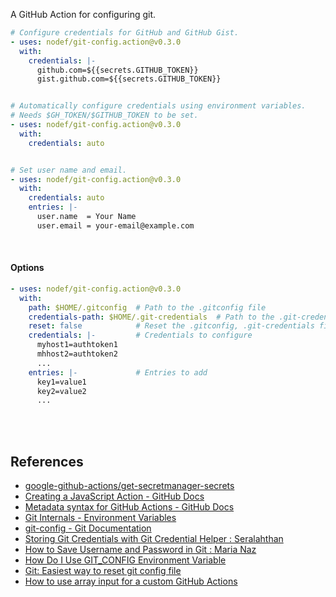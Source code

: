 A GitHub Action for configuring git.

```yaml
# Configure credentials for GitHub and GitHub Gist.
- uses: nodef/git-config.action@v0.3.0
  with:
    credentials: |-
      github.com=${{secrets.GITHUB_TOKEN}}
      gist.github.com=${{secrets.GITHUB_TOKEN}}


# Automatically configure credentials using environment variables.
# Needs $GH_TOKEN/$GITHUB_TOKEN to be set.
- uses: nodef/git-config.action@v0.3.0
  with:
    credentials: auto


# Set user name and email.
- uses: nodef/git-config.action@v0.3.0
  with:
    credentials: auto
    entries: |-
      user.name  = Your Name
      user.email = your-email@example.com
```

<br>


#### Options

```yaml
- uses: nodef/git-config.action@v0.3.0
  with:
    path: $HOME/.gitconfig  # Path to the .gitconfig file
    credentials-path: $HOME/.git-credentials  # Path to the .git-credentials file
    reset: false            # Reset the .gitconfig, .git-credentials files
    credentials: |-         # Credentials to configure
      myhost1=authtoken1
      mhhost2=authtoken2
      ...
    entries: |-             # Entries to add
      key1=value1
      key2=value2
      ...
```

<br>
<br>


## References

- [google-github-actions/get-secretmanager-secrets](https://github.com/google-github-actions/get-secretmanager-secrets)
- [Creating a JavaScript Action - GitHub Docs](https://docs.github.com/en/actions/creating-actions/creating-a-javascript-action)
- [Metadata syntax for GitHub Actions - GitHub Docs](https://docs.github.com/en/actions/creating-actions/metadata-syntax-for-github-actions)
- [Git Internals - Environment Variables](https://git-scm.com/book/en/v2/Git-Internals-Environment-Variables)
- [git-config - Git Documentation](https://git-scm.com/docs/git-config)
- [Storing Git Credentials with Git Credential Helper : Seralahthan](https://techexpertise.medium.com/storing-git-credentials-with-git-credential-helper-33d22a6b5ce7)
- [How to Save Username and Password in Git : Maria Naz](https://linuxhint.com/save-username-password-in-git/)
- [How Do I Use GIT_CONFIG Environment Variable](https://stackoverflow.com/a/67714373/1413259)
- [Git: Easiest way to reset git config file](https://stackoverflow.com/q/35853986/1413259)
- [How to use array input for a custom GitHub Actions](https://stackoverflow.com/a/75420778/1413259)
